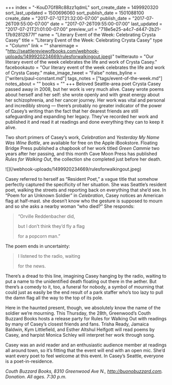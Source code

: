 +++
index = "-KouD7Gf8Rc88zz1qdmL"
sort_create_date = 1499920320
sort_last_updated = 1500696060
sort_publish_date = 1501088100
create_date = "2017-07-12T21:32:00-07:00"
publish_date = "2017-07-26T09:55:00-07:00"
date = "2017-07-26T09:55:00-07:00"
last_updated = "2017-07-21T21:01:00-07:00"
preview_url = "718e5e25-a4c7-d447-2b21-17b92812877f"
name = "Literary Event of the Week: Celebrating Crysta Casey"
title = "Literary Event of the Week: Celebrating Crysta Casey"
type = "Column"
link = ""
shareimage = "http://seattlereviewofbooks.com/webhook-uploads/1499920234669/rulesforwalkingout.jpeg)"
twitterauto = "Our literary event of the week celebrates the life and work of Crysta Casey."
facebookauto = "Our literary event of the week celebrates the life and work of Crysta Casey."
make_image_tweet = "False"
notes_byline = ["writers/paul-constant.md"]
tags_notes = ["tags/event-of-the-week.md"]
notes_about = ""
books = ""
+++
Beloved Seattle-area poet Crysta Casey passed away in 2008, but her work is very much alive. Casey wrote poems about herself and her self: she wrote openly and with great energy about her schizophrenia, and her cancer journey. Her work was vital and personal and incredibly strong — there’s probably no greater indicator of the power of Casey’s writing than the fact that her dearest friends are still safeguarding and expanding her legacy. They’ve recorded her work and published it and read it at readings and done everything they can to keep it alive.

Two short primers of Casey’s work, *Celebration* and *Yesterday My Name Was Wine Bottle*, are available for free on the Apple iBookstore. Floating Bridge Press published a chapbook of her work titled *Green Cammie* two years after her passing, and this month Cave Moon Press has published *Rules for Walking Out*, the collection she completed just before her death.

<p class="image-left">![](/webhook-uploads/1499920234669/rulesforwalkingout.jpeg)</p>

Casey referred to herself as “Resident Poet,” a vague title that somehow perfectly captured the specificity of her situation. She was Seattle’s resident poet, walking the streets and reporting back on everything that she’d see. In “Poem for an Unknown Soldier” in *Celebration*, Casey notices an American flag at half-mast. she doesn’t know who the gesture is supposed to mourn and so she asks a nearby woman “who died?” She responds:

<blockquote><p class="noindent">“Orville Reddenbacher did,</p>
<p class="noindent">but I don’t think they’d fly a flag</p>
<p class="noindent">for a popcorn man.”</p></blockquote>

The poem ends in uncertainty:

<blockquote><p class="noindent">I listened to the radio, waiting</p>
<p class="noindent">for the news.</p></blockquote>

There’s a dread to this line, imagining Casey hanging by the radio, waiting to put a name to the unidentified death floating out there in the aether. But there’s a comedy to it, too, a funeral for nobody, a symbol of mourning that could just as easily be the end result of a park staffer who’s too lazy to pull the damn flag all the way to the top of its pole.

Here in the haunted present, though, we absolutely know the name of the soldier we’re mourning. This Thursday, the 28th, Greenwood’s Couth Buzzard Books hosts a release party for Rules for Walking Out with readings by many of Casey’s closest friends and fans. Trisha Ready, Jamaica Baldwin, Kym Littlefield, and Esther Altshul Helfgott will read poems by Casey, and harpist Monica Schley will interpret her work through song.

Casey was an avid reader and an enthusiastic audience member at readings all around town, so it’s fitting that the event will end with an open mic. She’d want every poet to feel welcome at this event. In Casey’s Seattle, everyone is a poet-in-residence.

*Couth Buzzard Books, 8310 Greenwood Ave N., http://buonobuzzard.com. Donation. All ages. 7:30 p.m.*

